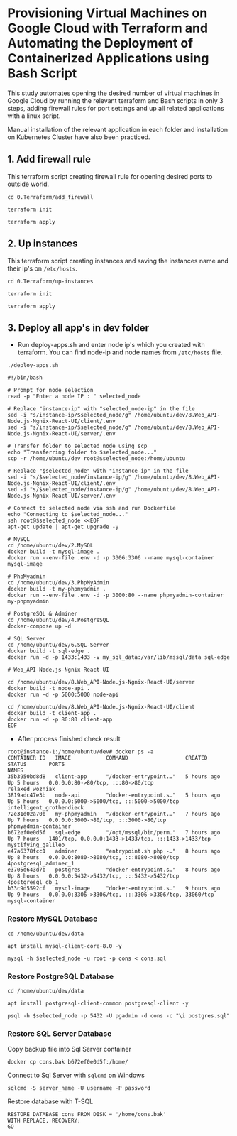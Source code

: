 
# Provisioning Virtual Machines on Google Cloud with Terraform and Automating the Deployment of Containerized Applications using Bash Script

This study automates opening the desired number of virtual machines in Google Cloud by running the relevant terraform and Bash scripts in only 3 steps, adding firewall rules for port settings and up all related applications with a linux script.

Manual installation of the relevant application in each folder and installation on Kubernetes Cluster have also been practiced.


## 1. Add firewall rule

This terraform script creating firewall rule for opening desired ports to outside world.
```
cd 0.Terraform/add_firewall
```

```
terraform init
```
```
terraform apply
```

## 2. Up instances

This terraform script creating instances and saving the instances name and their ip's on `/etc/hosts`. 
```
cd 0.Terraform/up-instances
```

```
terraform init
```

```
terraform apply
```

## 3. Deploy all app's in dev folder 

* Run deploy-apps.sh and enter node ip's which you created with terraform. You can find node-ip and node names from `/etc/hosts` file.
```
./deploy-apps.sh
```

```
#!/bin/bash

# Prompt for node selection
read -p "Enter a node IP : " selected_node

# Replace "instance-ip" with "selected_node-ip" in the file
sed -i "s/instance-ip/$selected_node/g" /home/ubuntu/dev/8.Web_API-Node.js-Ngnix-React-UI/client/.env
sed -i "s/instance-ip/$selected_node/g" /home/ubuntu/dev/8.Web_API-Node.js-Ngnix-React-UI/server/.env

# Transfer folder to selected node using scp
echo "Transferring folder to $selected_node..."
scp -r /home/ubuntu/dev root@$selected_node:/home/ubuntu

# Replace "$selected_node" with "instance-ip" in the file
sed -i "s/$selected_node/instance-ip/g" /home/ubuntu/dev/8.Web_API-Node.js-Ngnix-React-UI/client/.env
sed -i "s/$selected_node/instance-ip/g" /home/ubuntu/dev/8.Web_API-Node.js-Ngnix-React-UI/server/.env

# Connect to selected node via ssh and run Dockerfile
echo "Connecting to $selected_node..."
ssh root@$selected_node <<EOF
apt-get update | apt-get upgrade -y

# MySQL 
cd /home/ubuntu/dev/2.MySQL
docker build -t mysql-image .
docker run --env-file .env -d -p 3306:3306 --name mysql-container mysql-image

# PhpMyadmin
cd /home/ubuntu/dev/3.PhpMyAdmin
docker build -t my-phpmyadmin .
docker run --env-file .env -d -p 3000:80 --name phpmyadmin-container my-phpmyadmin

# PostgreSQL & Adminer
cd /home/ubuntu/dev/4.PostgreSQL
docker-compose up -d

# SQL Server
cd /home/ubuntu/dev/6.SQL-Server
docker build -t sql-edge .
docker run -d -p 1433:1433 -v my_sql_data:/var/lib/mssql/data sql-edge

# Web_API-Node.js-Ngnix-React-UI

cd /home/ubuntu/dev/8.Web_API-Node.js-Ngnix-React-UI/server
docker build -t node-api .
docker run -d -p 5000:5000 node-api

cd /home/ubuntu/dev/8.Web_API-Node.js-Ngnix-React-UI/client
docker build -t client-app .
docker run -d -p 80:80 client-app
EOF
```

* After process finished check result 
```
root@instance-1:/home/ubuntu/dev# docker ps -a
CONTAINER ID   IMAGE           COMMAND                  CREATED       STATUS       PORTS                                                  NAMES
35b3950bd8d8   client-app      "/docker-entrypoint.…"   5 hours ago   Up 5 hours   0.0.0.0:80->80/tcp, :::80->80/tcp                      relaxed_wozniak
3819adc47e3b   node-api        "docker-entrypoint.s…"   5 hours ago   Up 5 hours   0.0.0.0:5000->5000/tcp, :::5000->5000/tcp              intelligent_grothendieck
72e31d02a70b   my-phpmyadmin   "/docker-entrypoint.…"   7 hours ago   Up 7 hours   0.0.0.0:3000->80/tcp, :::3000->80/tcp                  phpmyadmin-container
b672ef0e0d5f   sql-edge        "/opt/mssql/bin/perm…"   7 hours ago   Up 7 hours   1401/tcp, 0.0.0.0:1433->1433/tcp, :::1433->1433/tcp    mystifying_galileo
e47a6378fcc1   adminer         "entrypoint.sh php -…"   8 hours ago   Up 8 hours   0.0.0.0:8080->8080/tcp, :::8080->8080/tcp              4postgresql_adminer_1
e3705d643d7b   postgres        "docker-entrypoint.s…"   8 hours ago   Up 8 hours   0.0.0.0:5432->5432/tcp, :::5432->5432/tcp              4postgresql_db_1
b33c9d5592cf   mysql-image     "docker-entrypoint.s…"   9 hours ago   Up 9 hours   0.0.0.0:3306->3306/tcp, :::3306->3306/tcp, 33060/tcp   mysql-container
```

### Restore MySQL Database
```
cd /home/ubuntu/dev/data
```
```
apt install mysql-client-core-8.0 -y
```
```
mysql -h $selected_node -u root -p cons < cons.sql
```
### Restore PostgreSQL Database
```
cd /home/ubuntu/dev/data
```
```
apt install postgresql-client-common postgresql-client -y
```
```
psql -h $selected_node -p 5432 -U pgadmin -d cons -c "\i postgres.sql"
```
### Restore SQL Server Database

Copy backup file into Sql Server container 
```
docker cp cons.bak b672ef0e0d5f:/home/
```

Connect to Sql Server with `sqlcmd` on Windows
```
sqlcmd -S server_name -U username -P password
```

Restore database with T-SQL 
```
RESTORE DATABASE cons FROM DISK = '/home/cons.bak'
WITH REPLACE, RECOVERY;
GO
```

